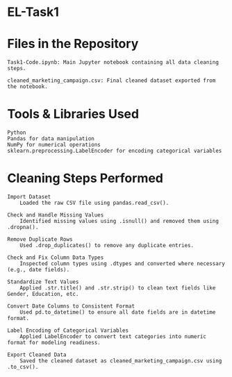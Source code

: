 # EL-Task1

# Files in the Repository
	Task1-Code.ipynb: Main Jupyter notebook containing all data cleaning steps.

	cleaned_marketing_campaign.csv: Final cleaned dataset exported from the notebook.

# Tools & Libraries Used
	Python 
	Pandas for data manipulation
	NumPy for numerical operations
	sklearn.preprocessing.LabelEncoder for encoding categorical variables

# Cleaning Steps Performed
	Import Dataset
		Loaded the raw CSV file using pandas.read_csv().

	Check and Handle Missing Values
		Identified missing values using .isnull() and removed them using .dropna().

	Remove Duplicate Rows
		Used .drop_duplicates() to remove any duplicate entries.
	
	Check and Fix Column Data Types
		Inspected column types using .dtypes and converted where necessary (e.g., date fields).
	
	Standardize Text Values
		Applied .str.title() and .str.strip() to clean text fields like Gender, Education, etc.
	
	Convert Date Columns to Consistent Format
		Used pd.to_datetime() to ensure all date fields are in datetime format.
	
	Label Encoding of Categorical Variables
		Applied LabelEncoder to convert text categories into numeric format for modeling readiness.
	
	Export Cleaned Data
		Saved the cleaned dataset as cleaned_marketing_campaign.csv using .to_csv().


